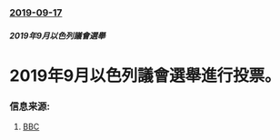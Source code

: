 ### [2019-09-17](/news/2019/09/17/index.md)

##### 2019年9月以色列議會選舉
# 2019年9月以色列議會選舉進行投票。 




### 信息来源:

1. [BBC](https://www.bbc.com/news/world-middle-east-49714279)
